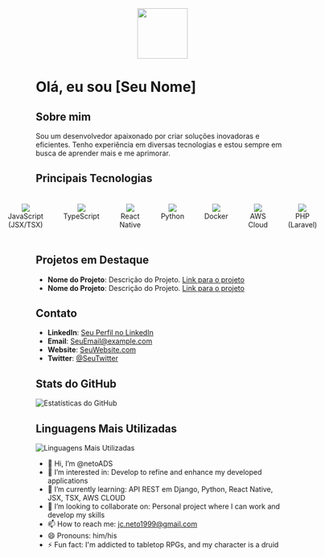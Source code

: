 <div id="header" align="center">
  <img src="https://media.giphy.com/media/M9gbBd9nbDrOTu1Mqx/giphy.gif" width="100"/>
</div>

# Olá, eu sou [Seu Nome]

## Sobre mim
Sou um desenvolvedor apaixonado por criar soluções inovadoras e eficientes. Tenho experiência em diversas tecnologias e estou sempre em busca de aprender mais e me aprimorar.

## Principais Tecnologias

<div style="display: flex; justify-content: center;">
  <div style="flex: 0 1 auto; text-align: center; padding: 20px;">
    <img src="https://img.icons8.com/color/48/000000/javascript.png"/><br>
    JavaScript (JSX/TSX)
  </div>
  <div style="flex: 0 1 auto; text-align: center; padding: 20px;">
    <img src="https://img.icons8.com/color/48/000000/typescript.png"/><br>
    TypeScript
  </div>
  <div style="flex: 0 1 auto; text-align: center; padding: 20px;">
    <img src="https://img.icons8.com/color/48/000000/react-native.png"/><br>
    React Native
  </div>
  <div style="flex: 0 1 auto; text-align: center; padding: 20px;">
    <img src="https://img.icons8.com/color/48/000000/python.png"/><br>
    Python
  </div>
  <div style="flex: 0 1 auto; text-align: center; padding: 20px;">
    <img src="https://img.icons8.com/color/48/000000/docker.png"/><br>
    Docker
  </div>
  <div style="flex: 0 1 auto; text-align: center; padding: 20px;">
    <img src="https://img.icons8.com/color/48/000000/amazon-web-services.png"/><br>
    AWS Cloud
  </div>
  <div style="flex: 0 1 auto; text-align: center; padding: 20px;">
    <img src="https://img.icons8.com/color/48/000000/php.png"/><br>
    PHP (Laravel)
  </div>
</div>

## Projetos em Destaque

- **Nome do Projeto**: Descrição do Projeto. [Link para o projeto](URL)
- **Nome do Projeto**: Descrição do Projeto. [Link para o projeto](URL)

## Contato

- **LinkedIn**: [Seu Perfil no LinkedIn](URL)
- **Email**: SeuEmail@example.com
- **Website**: [SeuWebsite.com](URL)
- **Twitter**: [@SeuTwitter](https://twitter.com/SeuTwitter)

## Stats do GitHub

![Estatísticas do GitHub](https://github-readme-stats.vercel.app/api?username=SeuNomeDeUsuário&show_icons=true&theme=dark)

## Linguagens Mais Utilizadas

![Linguagens Mais Utilizadas](https://github-readme-stats.vercel.app/api/top-langs/?username=SeuNomeDeUsuário&layout=compact&theme=dark)





- 👋 Hi, I’m @netoADS
- 👀 I’m interested in: Develop to refine and enhance my developed applications
- 🌱 I’m currently learning: API REST em Django, Python, React Native, JSX, TSX, AWS CLOUD 
- 💞️ I’m looking to collaborate on: Personal project where I can work and develop my skills
- 📫 How to reach me: jc.neto1999@gmail.com
- 😄 Pronouns: him/his
- ⚡ Fun fact: I'm addicted to tabletop RPGs, and my character is a druid

<!---
netoADS/netoADS is a ✨ special ✨ repository because its `README.md` (this file) appears on your GitHub profile.
You can click the Preview link to take a look at your changes.
--->
